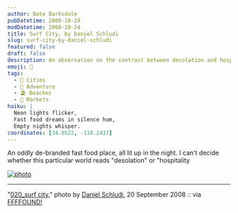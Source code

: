 ```yaml
---
author: Nate Barksdale
pubDatetime: 2008-10-24
modDatetime: 2008-10-24
title: Surf City, by Daniel Schludi
slug: surf-city-by-daniel-schludi
featured: false
draft: false
description: An observation on the contrast between desolation and hospitality in an oddly de-branded fast food place, illuminated at night.
emoji: 🌌
tags:
  - 🌆 Cities
  - 🌊 Adventure
  - 🏖️ Beaches
  - 🏪 Markets
haiku: |
  Neon lights flicker,  
  Fast food dreams in silence hum,  
  Empty nights whisper.
coordinates: [34.0522, -118.2437]
---
```


An oddly de-branded fast food place, all lit up in the night. I can't decide whether this particular world reads "desolation" or "hospitality

[![photo](http://culture-making.com/media/14_020.jpg)](http://blog.danielschludi.de/index.php?/0009/)

---

"[020_surf city](http://web.archive.org/web/20080912125103/http://blog.danielschludi.de:80/index.php?/0009/)," photo by [Daniel Schludi](http://web.archive.org/web/20080912125103/http://blog.danielschludi.de:80/index.php?/0009/), 20 September 2008 :: via [FFFFOUND!](https://www.google.com/search?q=%22FFFFOUND%21%22%20ffffound.com)
